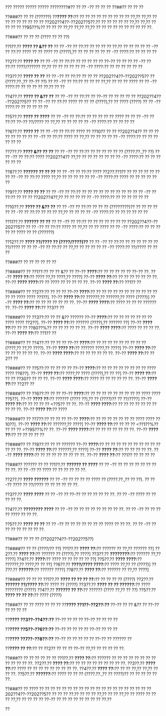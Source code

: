 ??? ????? ????? ????? ????????#?? ?? ?? -?? ?? ?? ??
??##?? ?? ?? ??

??###?? ?? ?? (??????)
??**???? ??:**?? ?? ?? ?? ?? ?? ?? ?? ?? ?? ??,?? ??,?? ?? ?? ?? ?? ?? ?? ?? ?? ??202??4??-??202??5??.?? ?? ?? ?? ?? ?? ??,?? ??,?? ?? ?? ?? ?? ??95??%?? ?? ?? ?? ??,?? ??,?? ??,?? ?? ?? ?? ?? ?? ?? ?? ?? ?? ??.

??###?? ?? ?? ?? (???? ?? ?? ??)

??1??.?? **???? ?? &?? ??**
??  ?? -?? ?? ??:?? ?? ?? ?? ?? ??.?? ?? ?? ??
??  ?? -?? ?? ??:?? ???? ?? ?? ???? ?? (????),?? ?? ?? ?? ??
??  ?? -?? ????:?? ?? ?? ?? ??

??2??.?? **???? ??**
??  ?? -?? ?? ??:?? ?? ?? ?? ?? ?? ??-?? ?? ??
??  ?? -?? ?? ??:?? ????/?????? ??,?? ?? ?? ?? ??
??  ?? -?? ????:?? ?? ?? ?? ?? ?? ??

??3??.?? **???? ?? ??**
??  ?? -?? ?? ??:?? ?? ?? ?? ??202??4??-??202??5?? ?? (????.??.,?? ??-?? ??)
??  ?? -?? ?? ??:?? ?? ?? ?? ??,?? ?? ?? ?? ????
??  ?? -?? ????:?? ?? ?? ?? ?? ??.?? ?? ??

??4??.?? **???? ?? &?? ??**
??  ?? -?? ?? ??:?? ?? ??-?? ?? ?? ?? ?? ?? ??202??4??-??202??5??
??  ?? -?? ?? ??:?? ???? ?? ?? ?? (????),?? ?? ???? (????)
??  ?? -?? ????:?? ?? ?? ?? ?? ??

??5??.?? **???? ?? ????**
??  ?? -?? ?? ??:?? ?? ?? ?? ?? ?? ???? ??
??  ?? -?? ?? ??:?? ??-?? ??/???? ?? ??,?? ?? ?? ??
??  ?? -?? ????:?? ?? ?? ?? ??

??6??.?? **???? ??**
??  ?? -?? ?? ??:?? ???? ?? ??10?? ?? ?? ??202??4?? ?? ?? ?? ?? ?? ?? ??
??  ?? -?? ?? ??:?? ???? ?? ??,?? ?? ?? ??
??  ?? -?? ????:?? ?? ?? ?? ?? ?? ??

??7??.?? **???? &?? ?? ??**
??  ?? -?? ?? ??:?? ?? ?? ?? ?? ?? ?? (????.??.,?? ??)
??  ?? -?? ?? ??:?? ???? ??202??4?? ??,?? ?? ?? ?? ?? ??
??  ?? -?? ????:?? ?? ?? ?? ?? ?? ??

??8??.?? **?????? ?? ?? ??**
??  ?? -?? ?? ??:?? ???? ??2??.??1?? ?? ?? ?? ?? ?? ??
??  ?? -?? ?? ??:?? ???? ??,?? ?? ?? ?? ??
??  ?? -?? ????:?? ???? ?? ?? ?? ?? ?? ??

??9??.?? **???? ?? ??**
??  ?? -?? ?? ??:?? ?? ?? ?? ?? ?? ?? ?? ?? ??
??  ?? -?? ?? ??:?? ?? ?? ?? ??202??4??,?? ?? ?? ??
??  ?? -?? ????:?? ?? ?? ?? ?? ?? ??

??10??.?? **???? ?? &?? ??**
??   ?? -?? ?? ??:?? ?? ?? ?? (????????)?? ?? ?? ?? ??
??   ?? -?? ?? ??:?? ?? ?? ?? ??,?? ?? ??
??   ?? -?? ????:?? ?? ?? ?? ?? ?? ??

??11??.?? **?????? ?? ??**
??   ?? -?? ?? ??:?? ?? ?? ?? ?? ?? ?? ?? ??202??4??-??202??5??
??   ?? -?? ?? ??:?? ???? ?? ??,?? ?? ?? ????
??   ?? -?? ????:?? ?? ?? ?? ?? ?? ???? ?? ?? (??????)

??12??.?? **???? ??/???? ?? (????/????)??**
??   ?? -?? ?? ??:?? ?? ?? ?? ?? ?? ?? ??/???? ??
??   ?? -?? ?? ??:?? ?? ??,?? ?? ?? ??
??   ?? -?? ????:?? ??/???? ?? ?? ??

??###?? ?? ?? ?? ?? ?? ??

??####?? ?? ??1??:?? ?? ?? &?? ??
??-?? **????:**?? ?? ?? ?? ?? ?? ??-?? ??.
??-?? **???? ??:**?? ???? ??,?? ????,?? ????]
??-?? **???? ??:**?? ?? ?? ?? ?? ?? ?? ??.
??-?? **???? ????:**?? ?? ???? ?? ?? ?? ?? ??.
??-?? **???? ??:**?? ??1?? ??

??####?? ?? ??2??:?? ?? ?? ??
??-?? **????:**?? ?? ?? ?? ?? ?? ?? ?? ?? ?? ?? ?? ?? ?? ???? ???? ??1??].
??-?? **???? ??:**?? ??????,?? ??????,?? ???? (????)]
??-?? **???? ??:**?? ?? ?? ?? ?? ?? ?? ??.
??-?? **???? ????:**?? ???? ?? ?? ?? ?????? ??.
??-?? **???? ??:**?? ??3?? ??

??####?? ?? ??3??:?? ?? ?? &?? ??????
??-?? **????:**?? ?? ?? ?? ?? ?? ?? ?? ???? ???? ??2??].
??-?? **???? ??:**?? ?????? (????),?? ?????? ??]
??-?? **???? ??:**?? ?? ?? ??80??%?? ?? ?? ?? ?? ?? ??.
??-?? **???? ????:**?? ???? ?? ?? ?? ??.
??-?? **???? ??:**?? ??1?? ??

??####?? ?? ??4??:?? ?? ?? ??
??-?? **????:**?? ?? ?? ?? ?? ?? ?? ?? ?? ?? (????,?? ??,?? ????).
??-?? **???? ??:**?? ?????? ????,?? ????]
??-?? **???? ??:**?? ?? ?? ?? ?? ?? ??.
??-?? **???? ????:**?? ?? ?? ?? ?? ?? ??.
??-?? **???? ??:**?? ??2?? ??

??####?? ?? ??5??:?? ?? ?? ?? ??
??-?? **????:**?? ?? ?? ?? ?? ?? ?? ?? ?? ???? ???? ??6??].
??-?? **???? ??:**?? ????,?? ???? (????),?? ?? ??]
??-?? **???? ??:**?? ?? ?? ??30?? ?? ?? ??.
??-?? **???? ????:**?? ???? ?? ?? ?? ?? ?? ??.
??-?? **???? ??:**?? ??2?? ??

??####?? ?? ??6??:?? ?? ??
??-?? **????:**?? ?? ?? ?? ?? ?? ?? ?? ?? ?? ???? ???? ??5??].
??-?? **???? ??:**?? ?????? (???? ??),?? ?? (????)?? ?? ??/????]
??-?? **???? ??:**?? ?? ?? ?? ?? <??5?? ?? ??.
??-?? **???? ????:**?? ?? ?? ?? ?? ?? ?? ?? ?? ?? ??.
??-?? **???? ??:**?? ????

??####?? ?? ??7??:?? ?? ?? ??
??-?? **????:**?? ?? ?? ?? ?? ?? ?? ?? ???? ???? ??10??].
??-?? **???? ??:**?? ??????,?? ????]
??-?? **???? ??:**?? ?? ?? ?? <??1??%?? ?? ?? ?? >??95??%?? ??.
??-?? **???? ????:**?? ?? ?? ?? ?? ?? ?? ??.
??-?? **???? ??:**?? ?? ?? ?? ?? ??

??####?? ?? ??8??:?? ?? ?? ??????
??-?? **????:**?? ?? ?? ?? ?? ?? ?? ?? ?? ?? ?? ?? ?? ??.
??-?? **???? ??:**?? ??????,?? ????]
??-?? **???? ??:**?? ?? ?? ?? ?? ??.
??-?? **???? ????:**?? ?? ?? ?? ?? ?? ?? ?? ??.
??-?? **???? ??:**?? ??1?? ?? ?? ?? ??

??###?? ?????? ?? ??
??1??.?? **?????? ?? ????**
??  ?? -?? ?? ?? ?? ?? ?? ?? ?? ?? ??.
??  ?? -?? ?? ???? ?? ?? ?? ?? ?? ??.

??2??.?? **???? ??????**
??  ?? -?? ?? ?? ?? ?? ???? ?? (????.??.,?? ?? ??).
??  ?? -?? ???? ?? ??/???? ?? ?? ?? ?? ?? ??.

??3??.?? **???? ????**
??  ?? -?? ?? ??-?? ?? ?? ?? ?? ?? ??.
??  ?? -?? ???? ?? ?? ?? ?? ??.

??4??.?? **???????? ????**
??  ?? -?? ?? ?? ?? ?? ?? ?? ?? ?? ??.
??  ?? -?? ?? ?? ?? ?? ???? ?? ?? ??.

??5??.?? **???? ?? ??**
??  ?? -?? ?? ?? ?? ?? ?? ?? ?? ???? ?? ?? ??.
??  ?? -?? ?? ?? ?? ?? ?? ?? ?? ??.

??###?? ?? ?? ?? (??202??4??-??202??5??)

??####?? ?? ?? (????/?? ??)
??1??.?? **???? ??:**?? ?????? ?? ??,?? ?????? ??]
??2??.?? **???? ??:**?? ?????? ?? (????),?? ????]
??3??.?? **????????:**?? ?????? ??,?? ????]
??4??.?? **????:**?? ???? ?? ?? ?? ?? ?? ??]
??5??.?? **???? ????:**?? ??????,?? ????,?? ?? ??]
??6??.?? **????/???? ????:**?? ???? ??,?? ?? (????)]
??7??.?? **??????:**?? ?????? ????]
??8??.?? **???? ??:**?? ?????? ?? ??,?? ????]

??####?? ?? ?? ??
??1??.?? **???? ?? ?? ?? ??:**?? ?? ?? ?? ?? (????)
??2??.?? **?????? ??/???? ??:**?? ???? ?? (????)
??3??.?? **???? ?? ?? ??????:**?? ???? ???????? (????)
??4??.?? **?????? ?? ??:**?? ?????? (???? ??,?? ?? ??)
??5??.?? **???? ?? ?? ??:**?? ???? (????)

??###?? ?? ?? ???? ?? ?? ??
??**???? ??1??-??2??:??**
??-?? ?? ?? &?? ??
??-?? ?? ?? ?? ??

??**???? ??3??-??4??:??**
??-?? ?? ?? ??
??-?? ?? ?? ?? ??

??**???? ??5??-??6??:??**
??-?? ?? ?? ?? ??
??-?? ?? ?? ??

??**???? ??7??-??8??:??**
??-?? ?? ?? ?? ?? ??
??-?? ?? ?????? ??

??**???? ?? ??:**?? ?? ??2?? ?? ?? ?? ??-?? ??,?? ?? ?? ?? ?? ??.

??###?? ?? ?? ?? ?? ?? ??
??1??.?? **???? ??:**?? ?????? ?? ?? ?? ?? ?? ?? ?? ?? ?? ?? ?? ?? ??.
??2??.?? **???? ??:**?? ?? ?? ?? ?? ?? ?? ?? ?? ??.
??3??.?? **???? ??:**?? ???? ?? ?? ?? ?? ?? ?? ?? ?? ??.
??4??.?? **???? ??:**?? ?? ?? ??,?? ??,?? ?? ?? ??.
??5??.?? **??????:**?? ???? ?? ?? ?? (????.??.,?? ?? ????)?? ?? ?? ?? ?? ?? ??.

??###?? ??
???? ?? ?? ?? ?? ?? ?? ?? ?? ?? ?? ?? ?? ?? ?? ?? ?? ?? ?? ?? ??202??4??-??202??5?? ?? ?? ?? ??.?? ?? ?? ?? ??,?? ?? ?? ??,?? ?? ???? ?? ?? ?? ??,?? ?? ?? ?? ?? ??-?? ?? ?? ?? ?? ?? ?? ?? ?? ??.??

??